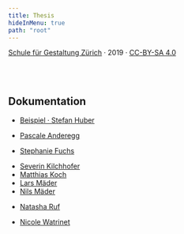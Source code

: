 ```yaml
---
title: Thesis
hideInMenu: true
path: "root"
---
```




<div class="column__text">


[Schule für Gestaltung Zürich](https://sfgz.ch/) · 2019 · [CC-BY-SA 4.0](https://creativecommons.org/licenses/by-sa/4.0/)


<br />
<br />


## Dokumentation

* [Beispiel · Stefan Huber](/posts/2020/example/)


* [Pascale Anderegg](/posts/2020/pascale/)
<!-- * [Marius Becker](/posts/2020/marius/) -->
* [Stephanie Fuchs](/posts/2020/steffi/)
<!-- * [Marc Hatt](/posts/2020/marc/) -->
* [Severin Kilchhofer](/posts/2020/severin/)
* [Matthias Koch](/posts/2020/matthias/)
* [Lars Mäder](/posts/2020/lars/)
* [Nils Mäder](/posts/2020/nils/)
<!-- * [Tieu Khe Mayer](/posts/2020/tieu/) -->
* [Natasha Ruf](/posts/2020/natasha/)
<!-- * [Wolfgang Schoeck](/posts/2020/wolfgang/) -->
* [Nicole Watrinet](/posts/2020/nicole/)


</div>
